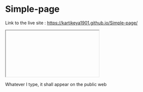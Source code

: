 # Simple-page
Link to the live site : https://kartikeya1901.github.io/Simple-page/

<iframe scrolling="no" src="file://C:/Users/Kartik/Desktop/match-data-to-chart-type.htm"></iframe>

Whatever I type, it shall appear on the public web
